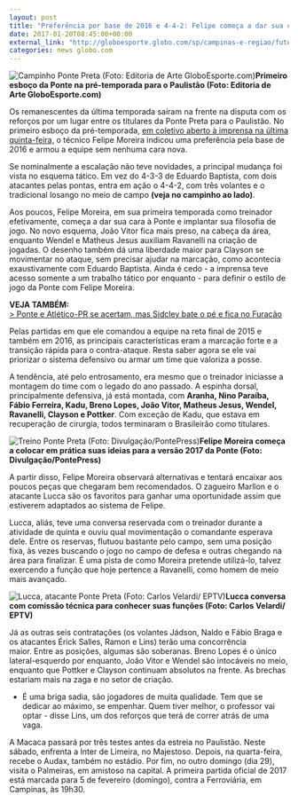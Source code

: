 ```yaml
---
layout: post
title: "Preferência por base de 2016 e 4-4-2: Felipe começa a dar sua cara à Ponte"
date: 2017-01-20T08:45:00+00:00
external_link: "http://globoesporte.globo.com/sp/campinas-e-regiao/futebol/times/ponte-preta/noticia/2017/01/preferencia-por-base-de-2016-e-4-4-2-felipe-comeca-dar-sua-cara-ponte.html"
categories: news globo.com
---
```

 ![Campinho Ponte Preta (Foto: Editoria de Arte GloboEsporte.com)](http://s2.glbimg.com/mZnlUj5YyPQO2GJTy0B-UvKE14U=/0x0:424x690/300x488/s.glbimg.com/es/ge/f/original/2017/01/19/campinho.ponte.png "Campinho Ponte Preta (Foto: Editoria de Arte GloboEsporte.com)")**Primeiro esboço da Ponte na pré-temporada para o Paulistão (Foto: Editoria de Arte GloboEsporte.com)**

Os remanescentes da última temporada saíram na frente na disputa com os reforços por um lugar entre os titulares da Ponte Preta para o Paulistão. No primeiro esboço da pré-temporada, [em coletivo aberto à imprensa na última quinta-feira,](http://globoesporte.globo.com/sp/campinas-e-regiao/futebol/times/ponte-preta/noticia/2017/01/com-troca-no-esquema-e-lucca-como-reserva-ponte-realiza-trabalho-coletivo.html#equipe-ponte-preta) o técnico Felipe Moreira indicou uma preferência pela base de 2016 e armou a equipe sem nenhuma cara nova.&nbsp;

Se nominalmente a escalação não teve novidades, a principal mudança foi vista no esquema tático. Em vez do 4-3-3 de Eduardo Baptista, com dois atacantes pelas pontas, entra em ação o 4-4-2, com três volantes e o tradicional losango no meio de campo **(veja no campinho ao lado)**.

Aos poucos, Felipe Moreira, em sua primeira temporada como treinador efetivamente, começa a dar sua cara à Ponte e implantar sua filosofia de jogo.&nbsp;No novo esquema, João Vitor fica mais preso, na cabeça da área, enquanto Wendel e Matheus Jesus auxiliam Ravanelli na criação de jogadas. O desenho também dá uma liberdade maior para Clayson se movimentar no ataque, sem precisar ajudar na marcação, como acontecia exaustivamente com Eduardo Baptista. Ainda é cedo - a imprensa teve acesso somente a um trabalho tático por enquanto - para definir o estilo de jogo da Ponte com Felipe Moreira.

**VEJA TAMBÉM:**  
[\>&nbsp;Ponte e Atlético-PR se acertam, mas Sidcley bate o pé e fica no Furacão](http://globoesporte.globo.com/sp/campinas-e-regiao/futebol/noticia/2017/01/ponte-e-atletico-pr-se-acertam-mas-sidcley-bate-o-pe-e-fica-no-furacao.html)

Pelas partidas em que ele comandou a equipe na reta final de 2015 e também em 2016, as principais características eram a marcação forte e a transição rápida para o contra-ataque. Resta saber agora se ele vai priorizar o sistema defensivo ou armar um time que valoriza a posse.

A tendência, até pelo entrosamento, era mesmo que o treinador iniciasse a montagem do time com o legado do ano passado. A espinha dorsal, principalmente defensiva, já está montada, com **Aranha, Nino Paraíba, Fábio Ferreira, Kadu, Breno Lopes, João Vitor, Matheus Jesus, Wendel, Ravanelli, Clayson e Pottker**. Com exceção de Kadu, que estava em recuperação de cirurgia, todos terminaram o Brasileirão como titulares.

 ![Treino Ponte Preta (Foto: Divulgação/PontePress)](http://s2.glbimg.com/6EIBbJdquxrbaavXoV5zbDkK7M4=/0x236:2000x1280/690x360/s.glbimg.com/es/ge/f/original/2017/01/19/treino.macaca.2_b7yRNuk.jpg "Treino Ponte Preta (Foto: Divulgação/PontePress)")**Felipe Moreira começa a colocar em prática suas ideias para a versão 2017 da Ponte (Foto: Divulgação/PontePress)**

A partir disso, Felipe Moreira observará alternativas e tentará encaixar aos poucos peças que chegaram bem recomendados. O zagueiro Marllon e o atacante Lucca são os favoritos para ganhar uma oportunidade assim que estiverem adaptados ao sistema de Felipe.

Lucca, aliás, teve uma conversa reservada com o treinador durante a atividade de quinta e ouviu qual movimentação o comandante esperava dele. Entre os reservas, flutuou bastante pelo campo, sem uma posição fixa, às vezes buscando o jogo no campo de defesa e outras chegando na área para finalizar. É uma pista de como Moreira pretende utilizá-lo, talvez exercendo a função que hoje pertence a Ravanelli, como homem de meio mais avançado.&nbsp;

 ![Lucca, atacante Ponte Preta (Foto: Carlos Velardi/ EPTV)](http://s2.glbimg.com/ynSJtx48A0TWD0uTJlE808FrEu8=/57x0:815x582/300x230/s.glbimg.com/es/ge/f/original/2017/01/19/lucca.felipe.jpg "Lucca, atacante Ponte Preta (Foto: Carlos Velardi/ EPTV)")**Lucca conversa com comissão técnica para conhecer suas funções (Foto: Carlos Velardi/ EPTV)**

Já as outras seis contratações (os volantes Jádson, Naldo e Fábio Braga e os atacantes Érick Salles, Ramon e Lins) terão uma concorrência maior.&nbsp;Entre as posições, algumas são soberanas. Breno Lopes é o único lateral-esquerdo por enquanto, João Vitor e Wendel são intocáveis no meio, enquanto que Pottker e Clayson continuam absolutos na frente. As brechas estariam mais na zaga e no setor de criação.&nbsp;

- É uma briga sadia, são jogadores de muita qualidade. Tem que se dedicar ao máximo, se empenhar. Quem tiver melhor, o professor vai optar - disse Lins, um dos reforços que terá de correr atrás de uma vaga.&nbsp;

A Macaca passará por três testes antes da estreia no Paulistão. Neste sábado, enfrenta a Inter de Limeira, no Majestoso. Depois, na quarta-feira, recebe o Audax, também no estádio. Por fim, no outro domingo (dia 29), visita o Palmeiras, em amistoso na capital. A primeira partida oficial de 2017 está marcada para 5 de fevereiro (domingo), contra a Ferroviária, em Campinas, às 19h30.&nbsp;

